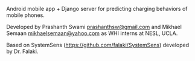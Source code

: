 Android mobile app + Django server for predicting charging behaviors of mobile phones.

Developed by Prashanth Swami <prashanthsw@gmail.com> and Mikhael Semaan <mikhaelsemaan@yahoo.com> as WHI interns at NESL, UCLA. 

Based on SystemSens (https://github.com/falaki/SystemSens) developed by Dr. Falaki.
